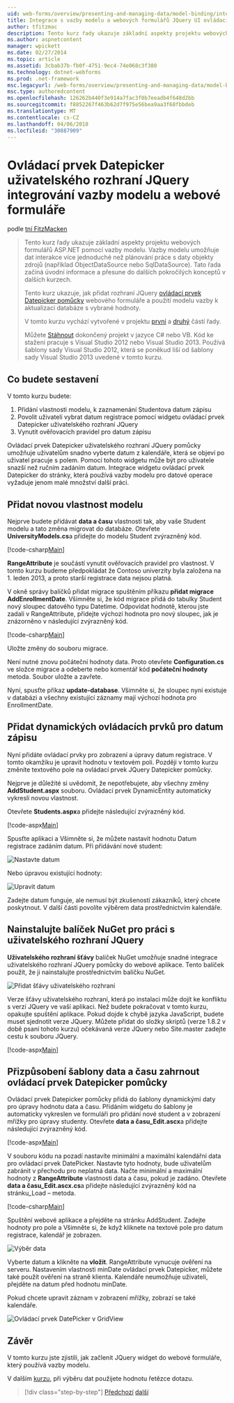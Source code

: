 ```yaml
---
uid: web-forms/overview/presenting-and-managing-data/model-binding/integrating-jquery-ui
title: Integrace s vazby modelu a webových formulářů JQuery UI ovládací prvek Datepicker | Microsoft Docs
author: tfitzmac
description: Tento kurz řady ukazuje základní aspekty projektu webových formulářů ASP.NET pomocí vazby modelu. Interakce dat umožňuje vazby modelu další přímo-...
ms.author: aspnetcontent
manager: wpickett
ms.date: 02/27/2014
ms.topic: article
ms.assetid: 3cbab37b-fb0f-4751-9ec4-74e068c3f380
ms.technology: dotnet-webforms
ms.prod: .net-framework
msc.legacyurl: /web-forms/overview/presenting-and-managing-data/model-binding/integrating-jquery-ui
msc.type: authoredcontent
ms.openlocfilehash: 126262b440f3e914a7fac3f0b7eeadb4f648d2bb
ms.sourcegitcommit: f8852267f463b62d7f975e56bea9aa3f68fbbdeb
ms.translationtype: MT
ms.contentlocale: cs-CZ
ms.lasthandoff: 04/06/2018
ms.locfileid: "30887909"
---
```

<a name="integrating-jquery-ui-datepicker-with-model-binding-and-web-forms"></a>Ovládací prvek Datepicker uživatelského rozhraní JQuery integrování vazby modelu a webové formuláře
====================
podle [tní FitzMacken](https://github.com/tfitzmac)

> Tento kurz řady ukazuje základní aspekty projektu webových formulářů ASP.NET pomocí vazby modelu. Vazby modelu umožňuje dat interakce více jednoduché než plánování práce s daty objekty zdrojů (například ObjectDataSource nebo SqlDataSource). Tato řada začíná úvodní informace a přesune do dalších pokročilých konceptů v dalších kurzech.
> 
> Tento kurz ukazuje, jak přidat rozhraní JQuery [ovládací prvek Datepicker pomůcky](http://jqueryui.com/datepicker/) webového formuláře a použití modelu vazby k aktualizaci databáze s vybrané hodnoty.
> 
> V tomto kurzu vychází vytvořené v projektu [první](retrieving-data.md) a [druhý](updating-deleting-and-creating-data.md) částí řady.
> 
> Můžete [Stáhnout](https://go.microsoft.com/fwlink/?LinkId=286116) dokončený projekt v jazyce C# nebo VB. Kód ke stažení pracuje s Visual Studio 2012 nebo Visual Studio 2013. Používá šablony sady Visual Studio 2012, která se poněkud liší od šablony sady Visual Studio 2013 uvedené v tomto kurzu.


## <a name="what-youll-build"></a>Co budete sestavení

V tomto kurzu budete:

1. Přidání vlastnosti modelu, k zaznamenání Studentova datum zápisu
2. Povolit uživateli vybrat datum registrace pomocí widgetu ovládací prvek Datepicker uživatelského rozhraní JQuery
3. Vynutit ověřovacích pravidel pro datum zápisu

Ovládací prvek Datepicker uživatelského rozhraní JQuery pomůcky umožňuje uživatelům snadno vyberte datum z kalendáře, která se objeví po uživatel pracuje s polem. Pomocí tohoto widgetu může být pro uživatele snazší než ručním zadáním datum. Integrace widgetu ovládací prvek Datepicker do stránky, která používá vazby modelu pro datové operace vyžaduje jenom malé množství další práci.

## <a name="add-a-new-property-to-the-model"></a>Přidat novou vlastnost modelu

Nejprve budete přidávat **data a času** vlastnosti tak, aby vaše Student modelu a tato změna migrovat do databáze. Otevřete **UniversityModels.cs**a přidejte do modelu Student zvýrazněný kód.

[!code-csharp[Main](integrating-jquery-ui/samples/sample1.cs?highlight=16-18)]

**RangeAttribute** je součástí vynutit ověřovacích pravidel pro vlastnost. V tomto kurzu budeme předpokládat že Contoso univerzity byla založena na 1. leden 2013, a proto starší registrace data nejsou platná.

V okně správy balíčků přidat migrace spuštěním příkazu **přidat migrace AddEnrollmentDate**. Všimněte si, že kód migrace přidá do tabulky Student nový sloupec datového typu Datetime. Odpovídat hodnotě, kterou jste zadali v RangeAttribute, přidejte výchozí hodnota pro nový sloupec, jak je znázorněno v následující zvýrazněný kód.

[!code-csharp[Main](integrating-jquery-ui/samples/sample2.cs?highlight=11)]

Uložte změny do souboru migrace.

Není nutné znovu počáteční hodnoty data. Proto otevřete **Configuration.cs** ve složce migrace a odeberte nebo komentář kód **počáteční hodnoty** metoda. Soubor uložte a zavřete.

Nyní, spusťte příkaz **update-database**. Všimněte si, že sloupec nyní existuje v databázi a všechny existující záznamy mají výchozí hodnota pro EnrollmentDate.

## <a name="add-dynamic-controls-for-enrollment-date"></a>Přidat dynamických ovládacích prvků pro datum zápisu

Nyní přidáte ovládací prvky pro zobrazení a úpravy datum registrace. V tomto okamžiku je upravit hodnotu v textovém poli. Později v tomto kurzu změníte textového pole na ovládací prvek JQuery Datepicker pomůcky.

Nejprve je důležité si uvědomit, že nepotřebujete, aby všechny změny **AddStudent.aspx** souboru. Ovládací prvek DynamicEntity automaticky vykreslí novou vlastnost.

Otevřete **Students.aspx**a přidejte následující zvýrazněný kód.

[!code-aspx[Main](integrating-jquery-ui/samples/sample3.aspx?highlight=13)]

Spusťte aplikaci a Všimněte si, že můžete nastavit hodnotu Datum registrace zadáním datum. Při přidávání nové student:

![Nastavte datum](integrating-jquery-ui/_static/image1.png)

Nebo úpravou existující hodnoty:

![Upravit datum](integrating-jquery-ui/_static/image2.png)

Zadejte datum funguje, ale nemusí být zkušeností zákazníků, který chcete poskytnout. V další části povolíte výběrem data prostřednictvím kalendáře.

## <a name="install-nuget-package-to-work-with-jquery-ui"></a>Nainstalujte balíček NuGet pro práci s uživatelského rozhraní JQuery

**Uživatelského rozhraní šťávy** balíček NuGet umožňuje snadné integrace uživatelského rozhraní JQuery pomůcky do webové aplikace. Tento balíček použít, že ji nainstalujte prostřednictvím balíčku NuGet.

![Přidat šťávy uživatelského rozhraní](integrating-jquery-ui/_static/image3.png)

Verze šťávy uživatelského rozhraní, která po instalaci může dojít ke konfliktu s verzí JQuery ve vaší aplikaci. Než budete pokračovat v tomto kurzu, opakujte spuštění aplikace. Pokud dojde k chybě jazyka JavaScript, budete muset sjednotit verze JQuery. Můžete přidat do složky skriptů (verze 1.8.2 v době psaní tohoto kurzu) očekávaná verze JQuery nebo Site.master zadejte cestu k souboru JQuery.

[!code-aspx[Main](integrating-jquery-ui/samples/sample4.aspx)]

## <a name="customize-datetime-template-to-include-datepicker-widget"></a>Přizpůsobení šablony data a času zahrnout ovládací prvek Datepicker pomůcky

Ovládací prvek Datepicker pomůcky přidá do šablony dynamickými daty pro úpravy hodnotu data a času. Přidáním widgetu do šablony je automaticky vykreslen ve formuláři pro přidání nové student a v zobrazení mřížky pro úpravy studenty. Otevřete **data a času\_Edit.ascx**a přidejte následující zvýrazněný kód.

[!code-aspx[Main](integrating-jquery-ui/samples/sample5.aspx?highlight=3)]

V souboru kódu na pozadí nastavíte minimální a maximální kalendářní data pro ovládací prvek DatePicker. Nastavte tyto hodnoty, bude uživatelům zabránit v přechodu pro neplatná data. Načte minimální a maximální hodnoty z **RangeAttribute** vlastnosti data a času, pokud je zadáno. Otevřete **data a času\_Edit.ascx.cs**a přidejte následující zvýrazněný kód na stránku\_Load – metoda.

[!code-csharp[Main](integrating-jquery-ui/samples/sample6.cs?highlight=9-14)]

Spuštění webové aplikace a přejděte na stránku AddStudent. Zadejte hodnoty pro pole a Všimněte si, že když kliknete na textové pole pro datum registrace, kalendář je zobrazen.

![Výběr data](integrating-jquery-ui/_static/image4.png)

Vyberte datum a klikněte na **vložit**. RangeAttribute vynucuje ověření na serveru. Nastavením vlastnosti minDate ovládací prvek Datepicker, můžete také použít ověření na straně klienta. Kalendáře neumožňuje uživateli, přejděte na datum před hodnotu minDate.

Pokud chcete upravit záznam v zobrazení mřížky, zobrazí se také kalendáře.

![Ovládací prvek DatePicker v GridView](integrating-jquery-ui/_static/image5.png)

## <a name="conclusion"></a>Závěr

V tomto kurzu jste zjistili, jak začlenit JQuery widget do webové formuláře, který používá vazby modelu.

V dalším [kurzu](using-query-string-values-to-retrieve-data.md), při výběru dat použijete hodnotu řetězce dotazu.

> [!div class="step-by-step"]
> [Předchozí](sorting-paging-and-filtering-data.md)
> [další](using-query-string-values-to-retrieve-data.md)
